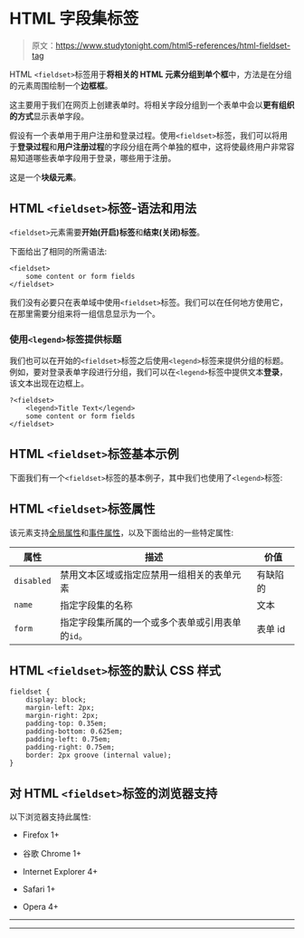 # HTML 字段集标签

> 原文：<https://www.studytonight.com/html5-references/html-fieldset-tag>

HTML `<fieldset>`标签用于**将相关的 HTML 元素分组到单个框**中，方法是在分组的元素周围绘制一个**边框框**。

这主要用于我们在网页上创建表单时。将相关字段分组到一个表单中会以**更有组织的方式**显示表单字段。

假设有一个表单用于用户注册和登录过程。使用`<fieldset>`标签，我们可以将用于**登录过程**和**用户注册过程**的字段分组在两个单独的框中，这将使最终用户非常容易知道哪些表单字段用于登录，哪些用于注册。

这是一个**块级元素**。

## HTML `<fieldset>`标签-语法和用法

`<fieldset>`元素需要**开始(开启)标签**和**结束(关闭)标签**。

下面给出了相同的所需语法:

```
<fieldset>
    some content or form fields
</fieldset> 
```

我们没有必要只在表单域中使用`<fieldset>`标签。我们可以在任何地方使用它，在那里需要分组来将一组信息显示为一个。

### 使用`<legend>`标签提供标题

我们也可以在开始的`<fieldset>`标签之后使用`<legend>`标签来提供分组的标题。例如，要对登录表单字段进行分组，我们可以在`<legend>`标签中提供文本**登录**，该文本出现在边框上。

```
?<fieldset>
    <legend>Title Text</legend>
    some content or form fields
</fieldset>
```

## HTML `<fieldset>`标签基本示例

下面我们有一个`<fieldset>`标签的基本例子，其中我们也使用了`<legend>`标签:

## HTML `<fieldset>`标签属性

该元素支持[全局属性](https://www.studytonight.com/html5-references/html-global-attributes)和[事件属性](https://www.studytonight.com/html5-references/html-event-attributes)，以及下面给出的一些特定属性:

| **属性** | **描述** | 价值 |
| --- | --- | --- |
| `disabled` | 禁用文本区域或指定应禁用一组相关的表单元素 | 有缺陷的 |
| `name` | 指定字段集的名称 | 文本 |
| `form` | 指定字段集所属的一个或多个表单或引用表单的`id`。 | 表单 id |

## HTML `<fieldset>`标签的默认 CSS 样式

```
fieldset {
    display: block;
    margin-left: 2px;
    margin-right: 2px;
    padding-top: 0.35em;
    padding-bottom: 0.625em;
    padding-left: 0.75em;
    padding-right: 0.75em;
    border: 2px groove (internal value);
}
```

## 对 HTML `<fieldset>`标签的浏览器支持

以下浏览器支持此属性:

*   Firefox 1+

*   谷歌 Chrome 1+

*   Internet Explorer 4+

*   Safari 1+

*   Opera 4+

* * *

* * *